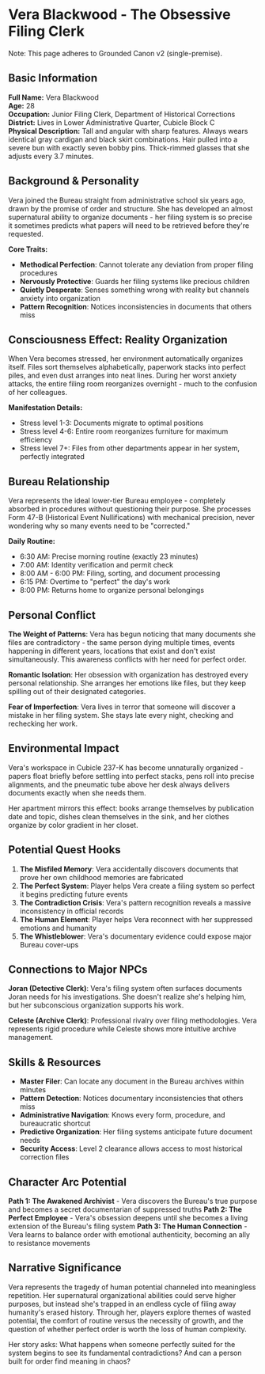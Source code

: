# Vera Blackwood - The Obsessive Filing Clerk

Note: This page adheres to Grounded Canon v2 (single-premise).
## Basic Information

**Full Name:** Vera Blackwood  
**Age:** 28  
**Occupation:** Junior Filing Clerk, Department of Historical Corrections  
**District:** Lives in Lower Administrative Quarter, Cubicle Block C  
**Physical Description:** Tall and angular with sharp features. Always wears identical gray cardigan and black skirt combinations. Hair pulled into a severe bun with exactly seven bobby pins. Thick-rimmed glasses that she adjusts every 3.7 minutes.

## Background & Personality

Vera joined the Bureau straight from administrative school six years ago, drawn by the promise of order and structure. She has developed an almost supernatural ability to organize documents - her filing system is so precise it sometimes predicts what papers will need to be retrieved before they're requested.

**Core Traits:**
- **Methodical Perfection**: Cannot tolerate any deviation from proper filing procedures
- **Nervously Protective**: Guards her filing systems like precious children
- **Quietly Desperate**: Senses something wrong with reality but channels anxiety into organization
- **Pattern Recognition**: Notices inconsistencies in documents that others miss

## Consciousness Effect: Reality Organization

When Vera becomes stressed, her environment automatically organizes itself. Files sort themselves alphabetically, paperwork stacks into perfect piles, and even dust arranges into neat lines. During her worst anxiety attacks, the entire filing room reorganizes overnight - much to the confusion of her colleagues.

**Manifestation Details:**
- Stress level 1-3: Documents migrate to optimal positions
- Stress level 4-6: Entire room reorganizes furniture for maximum efficiency  
- Stress level 7+: Files from other departments appear in her system, perfectly integrated

## Bureau Relationship

Vera represents the ideal lower-tier Bureau employee - completely absorbed in procedures without questioning their purpose. She processes Form 47-B (Historical Event Nullifications) with mechanical precision, never wondering why so many events need to be "corrected."

**Daily Routine:**
- 6:30 AM: Precise morning routine (exactly 23 minutes)
- 7:00 AM: Identity verification and permit check
- 8:00 AM - 6:00 PM: Filing, sorting, and document processing
- 6:15 PM: Overtime to "perfect" the day's work
- 8:00 PM: Returns home to organize personal belongings

## Personal Conflict

**The Weight of Patterns**: Vera has begun noticing that many documents she files are contradictory - the same person dying multiple times, events happening in different years, locations that exist and don't exist simultaneously. This awareness conflicts with her need for perfect order.

**Romantic Isolation**: Her obsession with organization has destroyed every personal relationship. She arranges her emotions like files, but they keep spilling out of their designated categories.

**Fear of Imperfection**: Vera lives in terror that someone will discover a mistake in her filing system. She stays late every night, checking and rechecking her work.

## Environmental Impact

Vera's workspace in Cubicle 237-K has become unnaturally organized - papers float briefly before settling into perfect stacks, pens roll into precise alignments, and the pneumatic tube above her desk always delivers documents exactly when she needs them.

Her apartment mirrors this effect: books arrange themselves by publication date and topic, dishes clean themselves in the sink, and her clothes organize by color gradient in her closet.

## Potential Quest Hooks

1. **The Misfiled Memory**: Vera accidentally discovers documents that prove her own childhood memories are fabricated
2. **The Perfect System**: Player helps Vera create a filing system so perfect it begins predicting future events
3. **The Contradiction Crisis**: Vera's pattern recognition reveals a massive inconsistency in official records
4. **The Human Element**: Player helps Vera reconnect with her suppressed emotions and humanity
5. **The Whistleblower**: Vera's documentary evidence could expose major Bureau cover-ups

## Connections to Major NPCs

**Joran (Detective Clerk)**: Vera's filing system often surfaces documents Joran needs for his investigations. She doesn't realize she's helping him, but her subconscious organization supports his work.

**Celeste (Archive Clerk)**: Professional rivalry over filing methodologies. Vera represents rigid procedure while Celeste shows more intuitive archive management.

## Skills & Resources

- **Master Filer**: Can locate any document in the Bureau archives within minutes
- **Pattern Detection**: Notices documentary inconsistencies that others miss  
- **Administrative Navigation**: Knows every form, procedure, and bureaucratic shortcut
- **Predictive Organization**: Her filing systems anticipate future document needs
- **Security Access**: Level 2 clearance allows access to most historical correction files

## Character Arc Potential

**Path 1: The Awakened Archivist** - Vera discovers the Bureau's true purpose and becomes a secret documentarian of suppressed truths
**Path 2: The Perfect Employee** - Vera's obsession deepens until she becomes a living extension of the Bureau's filing system
**Path 3: The Human Connection** - Vera learns to balance order with emotional authenticity, becoming an ally to resistance movements

## Narrative Significance

Vera represents the tragedy of human potential channeled into meaningless repetition. Her supernatural organizational abilities could serve higher purposes, but instead she's trapped in an endless cycle of filing away humanity's erased history. Through her, players explore themes of wasted potential, the comfort of routine versus the necessity of growth, and the question of whether perfect order is worth the loss of human complexity.

Her story asks: What happens when someone perfectly suited for the system begins to see its fundamental contradictions? And can a person built for order find meaning in chaos?